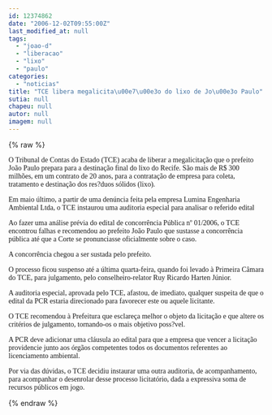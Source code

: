 ```yaml
---
id: 12374862
date: "2006-12-02T09:55:00Z"
last_modified_at: null
tags:
  - "joao-d"
  - "liberacao"
  - "lixo"
  - "paulo"
categories:
  - "noticias"
title: "TCE libera megalicita\u00e7\u00e3o do lixo de Jo\u00e3o Paulo"
sutia: null
chapeu: null
autor: null
imagem: null
---
```

{% raw %}
<p><P><FONT face=Verdana>O Tribunal de Contas do Estado (TCE) acaba de liberar a megalicitação que o prefeito João Paulo prepara para a destinação final do lixo do Recife. São mais de R$ 300 milhões, em um contrato de 20 anos, para a contratação de empresa para coleta, tratamento e destinação dos res?duos sólidos (lixo).</FONT></P></p>
<p><P><FONT face=Verdana></FONT></P></p>
<p><P><FONT face=Verdana>Em maio último, a partir de uma denúncia feita pela empresa Lumina Engenharia Ambiental Ltda, o TCE instaurou uma auditoria especial para analisar o referido edital </FONT></P></p>
<p><P><FONT face=Verdana>Ao fazer uma análise prévia do edital de concorrência Pública nº 01/2006, o TCE encontrou falhas e recomendou ao prefeito João Paulo que sustasse a concorrência pública até que a Corte se pronunciasse oficialmente sobre o caso.</FONT></P></p>
<p><P><FONT face=Verdana>A concorrência chegou a ser sustada pelo prefeito.</FONT></P></p>
<p><P><FONT face=Verdana>O processo ficou suspenso até a última quarta-feira, quando foi levado à Primeira Câmara do TCE, para julgamento, pelo conselheiro-relator Ruy Ricardo Harten Júnior. </FONT></P></p>
<p><P><FONT face=Verdana>A auditoria especial, aprovada pelo TCE, afastou, de imediato, qualquer suspeita de que o edital da PCR estaria direcionado para favorecer este ou aquele licitante.</FONT></P></p>
<p><P><FONT face=Verdana>O TCE recomendou à Prefeitura que esclareça melhor o objeto da licitação e que altere os critérios de julgamento, tornando-os o mais objetivo poss?vel.</FONT></P></p>
<p><P><FONT face=Verdana>A PCR deve adicionar uma cláusula ao edital para que a empresa que vencer a licitação providencie junto aos órgãos competentes todos os documentos referentes ao licenciamento ambiental.</FONT></P></p>
<p><P><FONT face=Verdana>Por via das dúvidas, o TCE decidiu instaurar uma outra auditoria, de acompanhamento, para acompanhar o desenrolar desse processo licitatório, dada a expressiva soma de recursos públicos em jogo.</FONT></P> </p>
{% endraw %}